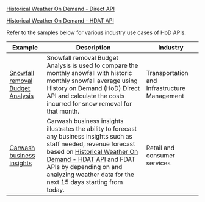 [Historical Weather On Demand - Direct API](tutorials/historical_weather_on_demand_direct/history_on_demand_direct_api.ipynb)

[Historical Weather On Demand - HDAT API](tutorials/historical_weather_on_demand_hdat/history_on_demand_hdat_api.ipynb)

Refer to the samples below for various industry use cases of HoD APIs.

Example | Description                                                                                                                                                                                                                                                                            | Industry
--------|----------------------------------------------------------------------------------------------------------------------------------------------------------------------------------------------------------------------------------------------------------------------------------------|----------
[Snowfall removal Budget Analysis](samples/snowfall_removal_budget_analysis/calculate_snowfall_removal_budget.ipynb) | Snowfall removal Budget Analysis is used to compare the monthly snowfall with historic monthly snowfall average using History on Demand (HoD) Direct API and calculate the costs incurred for snow removal for that month. | Transportation and Infrastructure Management
[Carwash business insights](samples/carwash_business_insights/forecast_insights_car_wash.ipynb) | Carwash business insights illustrates the ability to forecast any business insights such as staff needed, revenue forecast based on [Historical Weather On Demand - HDAT API](tutorials/historical_weather_on_demand_hdat/history_on_demand_hdat_api.ipynb) and FDAT APIs by depending on and analyzing weather data for the next 15 days starting from today. | Retail and consumer services